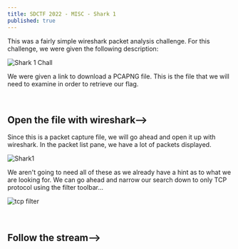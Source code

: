 ```yaml
---
title: SDCTF 2022 - MISC - Shark 1
published: true
---
```

This was a fairly simple wireshark packet analysis challenge. For this challenge, we were given the following description:

![Shark 1 Chall](https://user-images.githubusercontent.com/104336820/167767148-70c0e033-03cb-4a02-93d8-cf79c1b5b6ef.png)

We were given a link to download a PCAPNG file. This is the file that we will need to examine in order to retrieve our flag. 
 
&nbsp;
## Open the file with wireshark-->

Since this is a packet capture file, we will go ahead and open it up with wireshark. In the packet list pane, we have a lot of packets displayed.

![Shark1](https://user-images.githubusercontent.com/104336820/167744574-5f409363-ca4a-4e56-a17d-e0186ce3f496.png)

We aren't going to need all of these as we already have a hint as to what we are looking for. We can go ahead and narrow our search down to only TCP protocol using the filter toolbar...

![tcp filter](https://user-images.githubusercontent.com/104336820/167768353-ea300580-ae3c-4881-83ac-45ed74dd10aa.png)

&nbsp;
## Follow the stream-->




